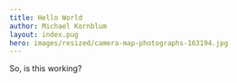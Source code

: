 ```yaml
---
title: Hello World
author: Michael Kornblum
layout: index.pug
hero: images/resized/camera-map-photographs-163194.jpg
---
```


So, is this working?
